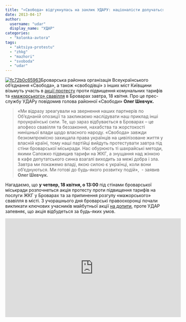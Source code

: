 ```yaml
---
title: "«Свобода» відгукнулась на заклик УДАРУ: націоналісти долучаться до протесту в Броварах"
date: 2013-04-17
author: 
  username: "udar"
  display_name: "УДАР"
categories: 
  - "kolonka-avtora"
tags: 
  - "aktsiya-protestu"
  - "zhkg"
  - "mazhori"
  - "svoboda"
  - "udar"
---
```


[![fc72b0c65963](https://mpz.brovary.org/wp-content/uploads/2013/04/fc72b0c65963.jpg)](https://mpz.brovary.org/wp-content/uploads/2013/04/fc72b0c65963.jpg)Броварська районна організація Всеукраїнського об’єднання «Свобода», а також «свободівці» з інших міст Київщини візьмуть участь в [акції протесту](https://mpz.brovary.org/u-brovarah-gotuyutsya-privesti-vladu-do-tyami-pryamim-vplivom-meshkantsi-vimagatimut-zupiniti-mazhorskiy-bezpryedyel-ta-skasuvati-nezakonne-pidvishhennya-komunalnih-tarifiv/) проти підвищення комунальних тарифів та [«мажорського» свавілля](https://mpz.brovary.org/18-kvitnya-deputati-vimagatimut-zakrittya-myuzik-holu-video/) в Броварах завтра, 18 квітня. Про це прес-службу УДАРу повідомив голова районної «Свободи» **Олег Шевчук.**

> «Ми відразу зреагували на звернення наших партнерів по Об’єднаній опозиції та закликаємо наслідувати наш приклад інші проукраїнські сили. Те, що зараз відбувається в Броварах – це апофеоз свавілля та беззаконня, нахабства та жорстокості нинішньої влади щодо власного народу. «Свобода» завжди безкомпромісно захищала права українців на цивілізоване життя у власній країні, тому наші партійці вийдуть протестувати завтра під стіни броварської міськради. Нас обурюють ті шахрайські методи, якими Сапожко підвищив тарифи на ЖКГ, а знущання над жінкою в кафе депутатського синка взагалі виходить за межі добра і зла. Завтра ми покажемо владі, якою силою є українці, коли вони об’єднуються. Ми готові до будь-якого розвитку подій»,  - заявив **Олег Шевчук.**

Нагадаємо, що **у четвер, 18 квітня, о 13:00** під стінами броварської міськради розпочнеться акція протесту проти підвищення тарифів на послуги ЖКГ у Броварах та за припинення розгулу «мажорського» свавілля в місті. З учорашнього дня броварські правоохоронці почали викликати ключових учасників майбутньої акції [на допити](https://mpz.brovary.org/brovarska-militsiya-viklikaye-na-dopit-klyuchovih-uchasnikiv-zaplanovanogo-protestu-18-kvitnya/), проте УДАР запевняє, що акція відбудеться за будь-яких умов.

<iframe src="http://www.youtube.com/embed/SvRWMVRsfnc?list=UUc9EZBO13wTS_Thn4wW0dtA" height="315" width="560" allowfullscreen frameborder="0"></iframe>

